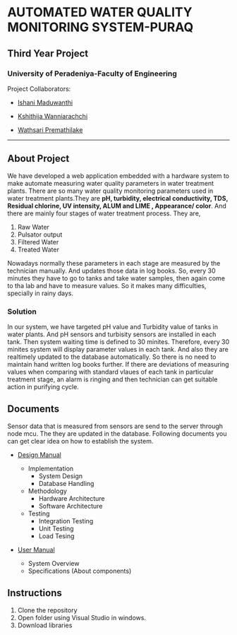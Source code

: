 # AUTOMATED WATER QUALITY MONITORING SYSTEM-PURAQ


## Third Year Project
### University of Peradeniya-Faculty of Engineering

Project Collaborators:

- [Ishani Maduwanthi](https://github.com/ishaniMadhuwanthi)
+ [Kshithija Wanniarachchi](https://github.com/kshithi)
- [Wathsari Premathilake](https://github.com/wathsariPremathilaka)

---------------------------------------------------------------------------------------------------------------------------------------------------------------------------

## About Project

We have developed a web application embedded with a hardware system to make automate measuring water quality parameters in water treatment plants. There are so many water quality monitoring parameters used in water treatment plants.They are **pH, turbidity, electrical conductivity, TDS, Residual chlorine, UV intensity, ALUM and LIME , Appearance/ color**. And there are mainly four stages of water treatment process. They are,

1. Raw Water
2. Pulsator output
3. Filtered Water
4. Treated Water

Nowadays normally these parameters in each stage are measured by the technician manually. And updates those data in log books. So, every 30 minutes they have to go to tanks and take water samples, then again come to tha lab and have to measure values. So it makes many difficulties, specially in rainy days. 

### Solution

In our system, we have targeted pH value and Turbidity value of tanks in water plants. And pH sensors and turbisity sensors are installed in each tank. Then system waiting time is defined to 30 minites. Therefore, every 30 minites system will display parameter values in each tank. And also they are realtimely updated to the database automatically. So there is no need to maintain hand written log books further. If there are deviations of measuring values when comparing with standard vlaues of each tank in particular treatment stage, an alarm is ringing and then technician can get suitable action in purifying cycle.


## Documents

Sensor data that is measured from sensors are send to the server through node mcu. The they are updated in the database. Following documents you can get clear idea on how to establish the system. 

* [Design Manual]()
     * Implementation
          * System Design
          * Database Handling
     * Methodology
          * Hardware Architecture
          * Software Architecture
     * Testing
          * Integration Testing
          * Unit Testing
          * Load Tesing
          
* [User Manual]()
     * System Overview
     * Specifications (About components)
     

## Instructions

1. Clone the repository
2. Open folder using Visual Studio in windows.
3. Download libraries 
